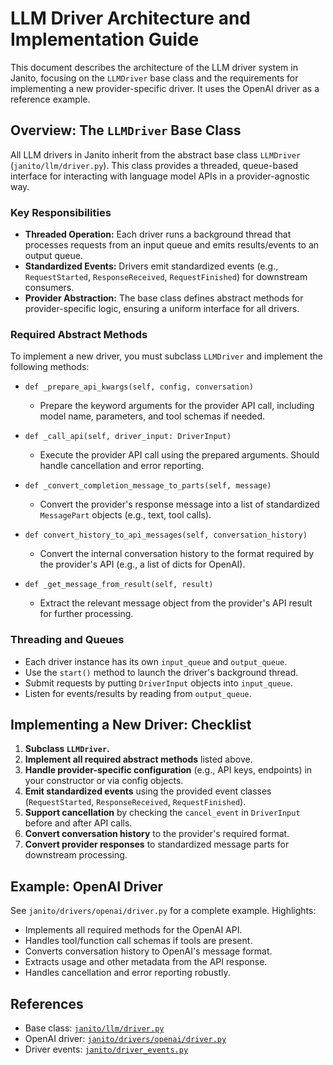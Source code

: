 # LLM Driver Architecture and Implementation Guide

This document describes the architecture of the LLM driver system in Janito, focusing on the `LLMDriver` base class and the requirements for implementing a new provider-specific driver. It uses the OpenAI driver as a reference example.

## Overview: The `LLMDriver` Base Class

All LLM drivers in Janito inherit from the abstract base class `LLMDriver` (`janito/llm/driver.py`). This class provides a threaded, queue-based interface for interacting with language model APIs in a provider-agnostic way.

### Key Responsibilities
- **Threaded Operation:** Each driver runs a background thread that processes requests from an input queue and emits results/events to an output queue.
- **Standardized Events:** Drivers emit standardized events (e.g., `RequestStarted`, `ResponseReceived`, `RequestFinished`) for downstream consumers.
- **Provider Abstraction:** The base class defines abstract methods for provider-specific logic, ensuring a uniform interface for all drivers.

### Required Abstract Methods
To implement a new driver, you must subclass `LLMDriver` and implement the following methods:

- `def _prepare_api_kwargs(self, config, conversation)`
  - Prepare the keyword arguments for the provider API call, including model name, parameters, and tool schemas if needed.

- `def _call_api(self, driver_input: DriverInput)`
  - Execute the provider API call using the prepared arguments. Should handle cancellation and error reporting.

- `def _convert_completion_message_to_parts(self, message)`
  - Convert the provider's response message into a list of standardized `MessagePart` objects (e.g., text, tool calls).

- `def convert_history_to_api_messages(self, conversation_history)`
  - Convert the internal conversation history to the format required by the provider's API (e.g., a list of dicts for OpenAI).

- `def _get_message_from_result(self, result)`
  - Extract the relevant message object from the provider's API result for further processing.

### Threading and Queues
- Each driver instance has its own `input_queue` and `output_queue`.
- Use the `start()` method to launch the driver's background thread.
- Submit requests by putting `DriverInput` objects into `input_queue`.
- Listen for events/results by reading from `output_queue`.

## Implementing a New Driver: Checklist
1. **Subclass `LLMDriver`.**
2. **Implement all required abstract methods** listed above.
3. **Handle provider-specific configuration** (e.g., API keys, endpoints) in your constructor or via config objects.
4. **Emit standardized events** using the provided event classes (`RequestStarted`, `ResponseReceived`, `RequestFinished`).
5. **Support cancellation** by checking the `cancel_event` in `DriverInput` before and after API calls.
6. **Convert conversation history** to the provider's required format.
7. **Convert provider responses** to standardized message parts for downstream processing.

## Example: OpenAI Driver
See `janito/drivers/openai/driver.py` for a complete example. Highlights:
- Implements all required methods for the OpenAI API.
- Handles tool/function call schemas if tools are present.
- Converts conversation history to OpenAI's message format.
- Extracts usage and other metadata from the API response.
- Handles cancellation and error reporting robustly.

## References
- Base class: [`janito/llm/driver.py`](git@github.com:ikignosis/janito.git/tree/main/janito/llm/driver.py)
- OpenAI driver: [`janito/drivers/openai/driver.py`](git@github.com:ikignosis/janito.git/tree/main/janito/drivers/openai/driver.py)
- Driver events: [`janito/driver_events.py`](git@github.com:ikignosis/janito.git/tree/main/janito/driver_events.py)

